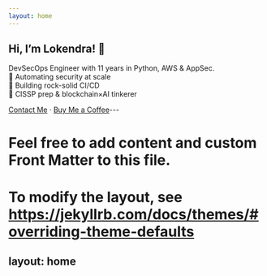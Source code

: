 ```yaml
---
layout: home
---
```

## Hi, I’m Lokendra! 👋
DevSecOps Engineer with 11 years in Python, AWS & AppSec.  
🔹 Automating security at scale  
🔹 Building rock-solid CI/CD  
🔹 CISSP prep & blockchain×AI tinkerer

[Contact Me](./contact/) · [Buy Me a Coffee](https://www.buymeacoffee.com/yourID)---
# Feel free to add content and custom Front Matter to this file.
# To modify the layout, see https://jekyllrb.com/docs/themes/#overriding-theme-defaults

layout: home
---
